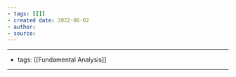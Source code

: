 ```yaml
---
- tags: [[]]
- created date: 2022-06-02
- author: 
- source: 
---
```


---
- tags: [[Fundamental Analysis]]
---